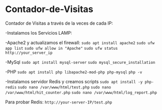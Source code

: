 # Contador-de-Visitas
Contador de Visitas a través de la veces de cada IP:

-Instalamos los Servicios LAMP:

-Apache2 y actualizamos el firewall:
`sudo apt install apache2`
`sudo ufw app list`
`sudo ufw allow in "Apache"`
`sudo ufw status`
`http://your_server_ip`


-MySql
`sudo apt install mysql-server`
`sudo mysql_secure_installation`

-PHP 
`sudo apt install php libapache2-mod-php php-mysql`
`php -v`


-Instalamos servidor Redis y creamos scripts
`sudo apt install -y php-redis`
`sudo nano /var/www/html/test.php`
`sudo nano /var/www/html/hit_counter.php`
`sudo nano /var/www/html/log_report.php`

Para probar Redis:
`http://your-server-IP/test.php`



